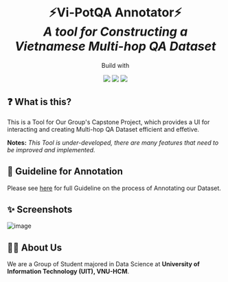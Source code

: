 <h1 align="center">⚡Vi-PotQA Annotator⚡<br><i>A tool for Constructing a Vietnamese Multi-hop QA Dataset</i></h1>

<p align="center">Build with</p>
<p align="center">
  <img src="https://img.shields.io/badge/-Vue-05122A?style=for-the-badge&logo=vue.js"/>
  <img src="https://img.shields.io/badge/-Flask-05122A?style=for-the-badge&logo=flask"/>
  <img src="https://img.shields.io/badge/-Python-05122A?style=for-the-badge&logo=python"/>
</p>

## ❓ What is this?

This is a Tool for Our Group's Capstone Project, which provides a UI for interacting and creating Multi-hop QA Dataset efficient and effetive. 

**Notes:** *This Tool is under-developed, there are many features that need to be improved and implemented.*

## 📖 Guideline for Annotation

Please see [here]() for full Guideline on the process of Annotating our Dataset.

## ✨ Screenshots

![image](https://github.com/tannd-ds/vi-pot-qa-annotator/assets/64354200/91d308ac-b318-4afd-9466-d3c39919a3f0)

## 🙋‍♂️ About Us

We are a Group of Student majored in Data Science at **University of Information Technology (UIT), VNU-HCM**.
